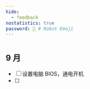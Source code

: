 ```yaml
---
hide:
  - feedback
nostatistics: true
password: 🤖 # Robot Emoji
---
```


# 

## 

## 9 月

- [ ] 设置电脑 BIOS，通电开机
- [ ] 